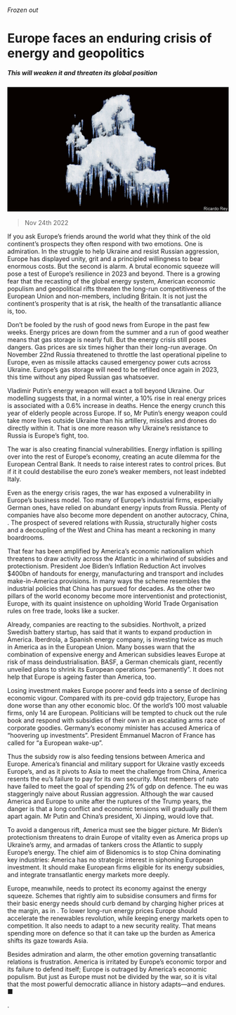 ###### Frozen out

# Europe faces an enduring crisis of energy and geopolitics 

##### This will weaken it and threaten its global position 

![image](images/20221126_LDD001.jpg) 

> Nov 24th 2022 

If you ask Europe’s friends around the world what they think of the old continent’s prospects they often respond with two emotions. One is admiration. In the struggle to help Ukraine and resist Russian aggression, Europe has displayed unity, grit and a principled willingness to bear enormous costs. But the second is alarm. A brutal economic squeeze will pose a test of Europe’s resilience in 2023 and beyond. There is a growing fear that the recasting of the global energy system, American economic populism and geopolitical rifts threaten the long-run competitiveness of the European Union and non-members, including Britain. It is not just the continent’s prosperity that is at risk, the health of the transatlantic alliance is, too.

Don’t be fooled by the rush of good news from Europe in the past few weeks. Energy prices are down from the summer and a run of good weather means that gas storage is nearly full. But the energy crisis still poses dangers. Gas prices are six times higher than their long-run average. On November 22nd Russia threatened to throttle the last operational pipeline to Europe, even as missile attacks caused emergency power cuts across Ukraine. Europe’s gas storage will need to be refilled once again in 2023, this time without any piped Russian gas whatsoever. 

Vladimir Putin’s energy weapon will exact a toll beyond Ukraine. Our modelling suggests that, in a normal winter, a 10% rise in real energy prices is associated with a 0.6% increase in deaths. Hence the energy crunch this year  of elderly people across Europe. If so, Mr Putin’s energy weapon could take more lives outside Ukraine than his artillery, missiles and drones do directly within it. That is one more reason why Ukraine’s resistance to Russia is Europe’s fight, too. 

The war is also creating financial vulnerabilities. Energy inflation is spilling over into the rest of Europe’s economy, creating an acute dilemma for the European Central Bank. It needs to raise interest rates to control prices. But if it  it could destabilise the euro zone’s weaker members, not least indebted Italy.

Even as the energy crisis rages, the war has exposed a vulnerability in Europe’s business model. Too many of Europe’s industrial firms, especially German ones, have relied on abundant energy inputs from Russia. Plenty of companies have also become more dependent on another autocracy, China, . The prospect of severed relations with Russia, structurally higher costs and a decoupling of the West and China has meant a reckoning in many boardrooms. 

That fear has been amplified by America’s economic nationalism which threatens to draw activity across the Atlantic in a whirlwind of subsidies and protectionism. President Joe Biden’s Inflation Reduction Act involves $400bn of handouts for energy, manufacturing and transport and includes make-in-America provisions. In many ways the scheme resembles the industrial policies that China has pursued for decades. As the other two pillars of the world economy become more interventionist and protectionist, Europe, with its quaint insistence on upholding World Trade Organisation rules on free trade, looks like a sucker. 

Already, companies are reacting to the subsidies. Northvolt, a prized Swedish battery startup, has said that it wants to expand production in America. Iberdrola, a Spanish energy company, is investing twice as much in America as in the European Union. Many bosses warn that the combination of expensive energy and American subsidies leaves Europe at risk of mass deindustrialisation. BASF, a German chemicals giant, recently unveiled plans to shrink its European operations “permanently”. It does not help that Europe is ageing faster than America, too.

Losing investment makes Europe poorer and feeds into a sense of declining economic vigour. Compared with its pre-covid gdp trajectory, Europe has done worse than any other economic bloc. Of the world’s 100 most valuable firms, only 14 are European. Politicians will be tempted to chuck out the rule book and respond with subsidies of their own in an escalating arms race of corporate goodies. Germany’s economy minister has accused America of “hoovering up investments”. President Emmanuel Macron of France has called for “a European wake-up”. 

Thus the subsidy row is also feeding tensions between America and Europe. America’s financial and military support for Ukraine vastly exceeds Europe’s, and as it pivots to Asia to meet the challenge from China, America resents the eu’s failure to pay for its own security. Most members of nato have failed to meet the goal of spending 2% of gdp on defence. The eu was staggeringly naive about Russian aggression. Although the war caused America and Europe to unite after the ruptures of the Trump years, the danger is that a long conflict and economic tensions will gradually pull them apart again. Mr Putin and China’s president, Xi Jinping, would love that. 

To avoid a dangerous rift, America must see the bigger picture. Mr Biden’s protectionism threatens to drain Europe of vitality even as America props up Ukraine’s army, and armadas of tankers cross the Atlantic to supply Europe’s energy. The chief aim of Bidenomics is to stop China dominating key industries: America has no strategic interest in siphoning European investment. It should make European firms eligible for its energy subsidies, and integrate transatlantic energy markets more deeply.

Europe, meanwhile, needs to protect its economy against the energy squeeze. Schemes that rightly aim to subsidise consumers and firms for their basic energy needs should curb demand by charging higher prices at the margin, as in . To lower long-run energy prices Europe should accelerate the renewables revolution, while keeping energy markets open to competition. It also needs to adapt to a new security reality. That means spending more on defence so that it can take up the burden as America shifts its gaze towards Asia. 

Besides admiration and alarm, the other emotion governing transatlantic relations is frustration. America is irritated by Europe’s economic torpor and its failure to defend itself; Europe is outraged by America’s economic populism. But just as Europe must not be divided by the war, so it is vital that the most powerful democratic alliance in history adapts—and endures. ■


.

